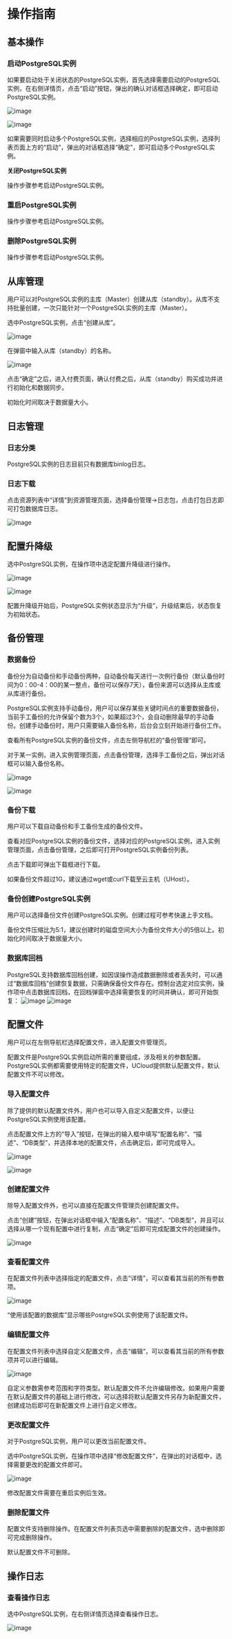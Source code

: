 # 操作指南



## 基本操作

### 启动PostgreSQL实例

如果要启动处于关闭状态的PostgreSQL实例，首先选择需要启动的PostgreSQL实例，在右侧详情页，点击“启动”按钮，弹出的确认对话框选择确定，即可启动PostgreSQL实例。

![image](/images/pgv4start.png)

![image](/images/pgv4start1.png)

如果需要同时启动多个PostgreSQL实例，选择相应的PostgreSQL实例，选择列表页面上方的“启动”，弹出的对话框选择“确定”，即可启动多个PostgreSQL实例。

**关闭PostgreSQL实例**

操作步骤参考启动PostgreSQL实例。

### 重启PostgreSQL实例

操作步骤参考启动PostgreSQL实例。

### 删除PostgreSQL实例

操作步骤参考启动PostgreSQL实例。

## 从库管理

用户可以对PostgreSQL实例的主库（Master）创建从库（standby）。从库不支持批量创建，一次只能针对一个PostgreSQL实例的主库（Master）。

选中PostgreSQL实例，点击“创建从库”。

![image](/images/pgv4slave.png)

在弹窗中输入从库（standby）的名称。

![image](/images/pgv4slave1.png)

点击“确定”之后，进入付费页面，确认付费之后，从库（standby）购买成功并进行初始化和数据同步。

初始化时间取决于数据量大小。

## 日志管理

### 日志分类

PostgreSQL实例的日志目前只有数据库binlog日志。

### 日志下载

点击资源列表中“详情”到资源管理页面，选择备份管理-\>日志包，点击打包日志即可打包数据库日志。

![image](/images/pgv4log2.png)

## 配置升降级

选中PostgreSQL实例，在操作项中选定配置升降级进行操作。

![image](/images/pgv4updata.png)

![image](/images/pgv4updata1.png)

配置升降级开始后，PostgreSQL实例状态显示为“升级”，升级结束后，状态恢复为初始状态。

## 备份管理

### 数据备份

备份分为自动备份和手动备份两种，自动备份每天进行一次例行备份（默认备份时间为0：00-4：00的某一整点，备份可以保存7天），备份来源可以选择从主库或从库进行备份。

PostgreSQL实例支持手动备份，用户可以保存某些关键时间点的重要数据备份，当前手工备份的允许保留个数为3个，如果超过3个，会自动删除最早的手动备份。创建手动备份时，用户只需要输入备份名称，后台会立刻开始进行备份工作。

查看所有PostgreSQL实例的备份文件，点击左侧导航栏的“备份管理”即可。

对于某一实例，进入实例管理页面，点击备份管理，选择手工备份之后，弹出对话框可以输入备份名称。

![image](/images/pgv4backup.png)

![image](/images/pgv4backup1.png)

### 备份下载

用户可以下载自动备份和手工备份生成的备份文件。

查看对应PostgreSQL实例的备份文件，选择对应的PostgreSQL实例，进入实例管理页面，点击备份管理，之后即可打开PostgreSQL实例备份列表。

点击下载即可弹出下载框进行下载。

如果备份文件超过1G，建议通过wget或curl下载至云主机（UHost）。

### 备份创建PostgreSQL实例

用户可以选择备份文件创建PostgreSQL实例。创建过程可参考快速上手文档。

备份文件压缩比为5:1，建议创建时的磁盘空间大小为备份文件大小的5倍以上。初始化时间取决于数据量大小。

### 数据库回档

PostgreSQL支持数据库回档创建，如因误操作造成数据删除或者丢失时，可以通过“数据库回档”创建恢复数据，只需确保备份文件存在。控制台选定对应实例，操作项中点击数据库回档，在回档弹窗中选择需要恢复的时间并确认，即可开始恢复：
![image](/images/pgv4backup3.png)
![image](/images/pgv4backup2.png)

## 配置文件

用户可以在左侧导航栏选择配置文件，进入配置文件管理页。

配置文件是PostgreSQL实例启动所需的重要组成，涉及相关的参数配置。PostgreSQL实例都需要使用特定的配置文件，UCloud提供默认配置文件，默认配置文件不可以修改。

### 导入配置文件

除了提供的默认配置文件外，用户也可以导入自定义配置文件，以便让PostgreSQL实例使用该配置。

点击配置文件上方的“导入”按钮，在弹出的输入框中填写“配置名称”、“描述”、“DB类型”，并选择本地的配置文件，点击确定后，即可完成导入。

![image](/images/pgv4config.png)

![image](/images/pgv4config2.png)

### 创建配置文件

除导入配置文件外，也可以直接在配置文件管理页创建配置文件。

点击“创建”按钮，在弹出对话框中输入“配置名称”、“描述”、“DB类型”，并且可以选择从哪一个现有配置中进行复制，点击“确定”后即可完成配置文件的创建操作。

![image](/images/pgv4config1.png)

### 查看配置文件

在配置文件列表中选择指定的配置文件，点击“详情”，可以查看其当前的所有参数项。

![image](/images/pgv4config3.png)

“使用该配置的数据库”显示哪些PostgreSQL实例使用了该配置文件。

### 编辑配置文件

在配置文件列表中选择自定义配置文件，点击“编辑”，可以查看其当前的所有参数项并可以进行编辑。

![image](/images/pgv4config4.png)

自定义参数需参考范围和字符类型。默认配置文件不允许编辑修改。如果用户需要在默认配置文件的基础上进行修改，可以选择将默认配置文件另存为新配置文件，创建成功后即可在新配置文件上进行自定义修改。

### 更改配置文件

对于PostgreSQL实例，用户可以更改当前配置文件。

选中PostgreSQL实例，在操作项中选择“修改配置文件”，在弹出的对话框中，选择需要更改的配置文件即可。

![image](/images/pgv4config5.png)

修改配置文件需要在重启实例后生效。

### 删除配置文件

配置文件支持删除操作。在配置文件列表页选中需要删除的配置文件，选中删除即可完成删除操作。

默认配置文件不可删除。

## 操作日志

### 查看操作日志

选中PostgreSQL实例，在右侧详情页选择查看操作日志。

![image](/images/pgv4log1.png)
